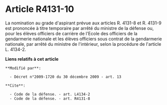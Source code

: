 # Article R4131-10

La nomination au grade d'aspirant prévue aux articles R. 4131-8 et R. 4131-9 est prononcée à titre temporaire par arrêté du
ministre de la défense ou, pour les élèves officiers de carrière de l'Ecole des officiers de la gendarmerie nationale et les
élèves officiers sous contrat de la gendarmerie nationale, par arrêté du ministre de l'intérieur, selon la procédure de
l'article L. 4134-2.

**Liens relatifs à cet article**

	**Modifié par**:

	  - Décret n°2009-1720 du 30 décembre 2009 - art. 13

	**Cite**:

	  - Code de la défense. - art. L4134-2
	  - Code de la défense. - art. R4131-8

